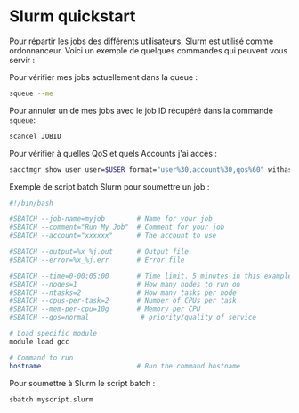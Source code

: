 # Slurm quickstart

Pour répartir les jobs des différents utilisateurs, Slurm est utilisé comme ordonnanceur. Voici un exemple de quelques commandes qui peuvent vous servir :

Pour vérifier mes jobs actuellement dans la queue :
```bash
squeue --me
```

Pour annuler un de mes jobs avec le job ID récupéré dans la commande `squeue`:
```bash
scancel JOBID
```

Pour vérifier à quelles QoS et quels Accounts j'ai accès :
```bash
sacctmgr show user user=$USER format="user%30,account%30,qos%60" withass
```

Exemple de script batch Slurm pour soumettre un job  :

```bash
#!/bin/bash

#SBATCH --job-name=myjob        # Name for your job
#SBATCH --comment="Run My Job"  # Comment for your job
#SBATCH --account="xxxxxx"      # The account to use

#SBATCH --output=%x_%j.out      # Output file
#SBATCH --error=%x_%j.err       # Error file

#SBATCH --time=0-00:05:00       # Time limit. 5 minutes in this example
#SBATCH --nodes=1               # How many nodes to run on
#SBATCH --ntasks=2              # How many tasks per node
#SBATCH --cpus-per-task=2       # Number of CPUs per task
#SBATCH --mem-per-cpu=10g       # Memory per CPU
#SBATCH --qos=normal             # priority/quality of service

# Load specific module
module load gcc

# Command to run
hostname                        # Run the command hostname
```


Pour soumettre à Slurm le script batch :
```bash
sbatch myscript.slurm
```

